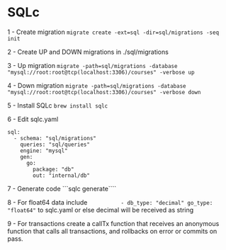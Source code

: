 # SQLc

1 - Create migration `migrate create -ext=sql -dir=sql/migrations -seq init`

2 - Create UP and DOWN migrations in ./sql/migrations

3 - Up migration `migrate -path=sql/migrations -database "mysql://root:root@tcp(localhost:3306)/courses" -verbose up`

4 - Down migration `migrate -path=sql/migrations -database "mysql://root:root@tcp(localhost:3306)/courses" -verbose down`

5 - Install SQLc `brew install sqlc`

6 - Edit sqlc.yaml

```version: "2"
sql:
  - schema: "sql/migrations"
    queries: "sql/queries"
    engine: "mysql"
    gen:
      go:
        package: "db"
        out: "internal/db"
```

7 - Generate code ```sqlc generate````

8 - For float64 data include ```          - db_type: "decimal"
            go_type: "float64"``` to sqlc.yaml or else decimal will be received as string

9 - For transactions create a callTx function that receives an anonymous function that calls all transactions, and rollbacks on error or commits on pass.

